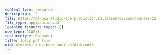 ```yaml
---
content_type: resource
description: ''
file: https://ol-ocw-studio-app-production.s3.amazonaws.com/courses/22-01-introduction-to-nuclear-engineering-and-ionizing-radiation-fall-2016/070796817aacbd95389fc57d7d9ced35_mJ54DfN95Zo.pdf
file_type: application/pdf
learning_resource_types: []
ocw_type: OCWFile
resourcetype: Document
title: 3play pdf file
uid: 07079681-7aac-bd95-389f-c57d7d9ced35
---
```

